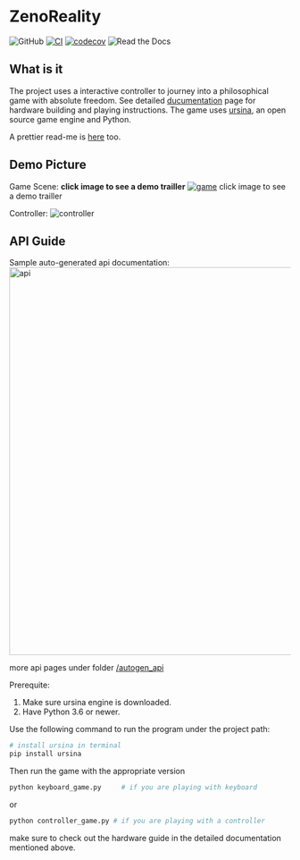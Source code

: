 # ZenoReality

![GitHub](https://img.shields.io/github/license/sitongfX/ZenoReality)
[![CI](https://github.com/sitongfX/ZenoReality/actions/workflows/main.yml/badge.svg?branch=main)](https://github.com/sitongfX/ZenoReality/actions/workflows/main.yml)
[![codecov](https://codecov.io/gh/sitongfX/ZenoReality/branch/main/graph/badge.svg?token=5CVVR0707X)](https://codecov.io/gh/sitongfX/ZenoReality)
![Read the Docs](https://img.shields.io/readthedocs/zenoreality)

## What is it
The project uses a interactive controller to journey into a philosophical game with absolute freedom. See detailed [ducumentation](https://zenoreality.readthedocs.io/en/stable/) page for hardware building and playing instructions. The game uses [ursina](https://www.ursinaengine.org/), an open source game engine and Python.

A prettier read-me is [here](https://sitongfx.github.io/ZenoReality/) too.


## Demo Picture
Game Scene: 
**click image to see a demo trailler**
[![game](https://sitongfx.github.io/ZenoReality/media_file/game.png)](https://youtu.be/ThDYJI4Rjx4)
click image to see a demo trailler

Controller:
![controller](https://sitongfx.github.io/ZenoReality/media_file/controller.jpg)

## API Guide

Sample auto-generated api documentation:
<img width="694" alt="api" src="https://user-images.githubusercontent.com/71209023/168211575-d28cdf47-2f16-4054-be63-fb71de95396e.png">

more api pages under folder [/autogen_api](https://github.com/sitongfX/ZenoReality/tree/main/autogen_api)


Prerequite:
1. Make sure ursina engine is downloaded.
2. Have Python 3.6 or newer.

Use the following command to run the program under the project path:

``` bash
# install ursina in terminal
pip install ursina
```

Then run the game with the appropriate version

``` bash
python keyboard_game.py     # if you are playing with keyboard
```
or

``` bash
python controller_game.py # if you are playing with a controller
```
make sure to check out the hardware guide in the detailed documentation mentioned above.

